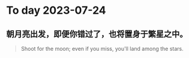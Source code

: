 
# To day 2023-07-24


## 朝月亮出发，即便你错过了，也将置身于繁星之中。
> Shoot for the moon; even if you miss, you'll land among the stars.

    